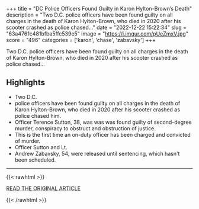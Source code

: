 +++
title = "DC Police Officers Found Guilty in Karon Hylton-Brown’s Death"
description = "Two D.C. police officers have been found guilty on all charges in the death of Karon Hylton-Brown, who died in 2020 after his scooter crashed as police chased..."
date = "2022-12-22 15:22:34"
slug = "63a4761c481bfba5ffc539e5"
image = "https://i.imgur.com/pUeZmxV.jpg"
score = "496"
categories = ['karon', 'chase', 'zabavsky']
+++

Two D.C. police officers have been found guilty on all charges in the death of Karon Hylton-Brown, who died in 2020 after his scooter crashed as police chased...

## Highlights

- Two D.C.
- police officers have been found guilty on all charges in the death of Karon Hylton-Brown, who died in 2020 after his scooter crashed as police chased him.
- Officer Terence Sutton, 38, was was was found guilty of second-degree murder, conspiracy to obstruct and obstruction of justice.
- This is the first time an on-duty officer has been charged and convicted of murder.
- Officer Sutton and Lt.
- Andrew Zabavsky, 54, were released until sentencing, which hasn't been scheduled.

---

{{< rawhtml >}}
  <p class="article-category">
    <a target="_blank" href="https://www.nbcwashington.com/news/local/dc-police-officers-found-guilty-in-karon-hylton-browns-death/3235652/">READ THE ORIGINAL ARTICLE</a>
  </p>
{{< /rawhtml >}}
